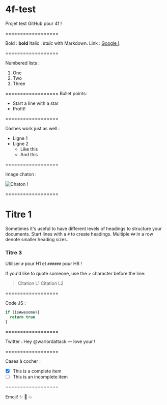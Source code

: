 4f-test
==================

Projet test GitHub pour 4f !

==================

Bold : **bold**
Italic : *italic* with Markdown.
Link : [Google !](http://google.com).

==================

Numbered lists :
1. One
2. Two
3. Three

==================
Bullet points:

* Start a line with a star
* Profit!

==================

Dashes work just as well :
- Ligne 1
- Ligne 2
  - Like this
  - And this

==================

Image chaton :

![Chaton !](http://placekitten.com/100/100)

==================

# Titre 1
Sometimes it's useful to have different levels of headings to structure your documents. Start lines with a `#` to create headings. Multiple `##` in a row denote smaller heading sizes.

### Titre 3
Utiliser `#` pour H1 et `######` pour H6 !

If you'd like to quote someone, use the > character before the line:

> Citation L1
> Citation L2

==================

Code JS :
```javascript
if (isAwesome){
  return true
}
```

==================

Twitter : Hey @warlordattack — love your !

==================

Cases à cocher :
- [x] This is a complete item
- [ ] This is an incomplete item

==================

Emoji! :sparkles: :camel: :boom: